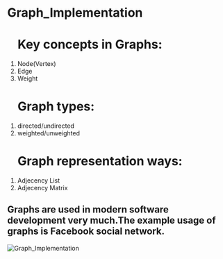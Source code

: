 # Graph_Implementation
<ol><h1>Key concepts in Graphs:</h1>
<li>Node(Vertex)</li>
<li>Edge</li>
<li>Weight</li>
</ol>
<ol><h1>Graph types:</h1>
<li>directed/undirected</li>
<li>weighted/unweighted</li>
</ol>
<ol><h1>Graph representation ways:</h1>
<li>Adjecency List</li>
<li>Adjecency Matrix</li>
</ol>
<h2>Graphs are used in modern software development very much.The example usage of graphs is <strong>Facebook</strong> social network.</h2>

![Graph_Implementation](https://github.com/MuradMT/Graph_Implementation/assets/92033053/c3f13c0e-1232-4832-a4e8-c313cc91926b)
